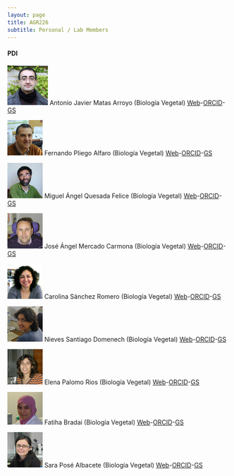 ```yaml
---
layout: page
title: AGR226
subtitle: Personal / Lab Members
---
```


#### PDI

![Antonio](/fotos/antonio.jpg) Antonio Javier Matas Arroyo (Biología Vegetal) [Web](http://goo.gl/rwRLGT)-[ORCID](http://orcid.org/0000-0003-4348-3930)-[GS](https://scholar.google.es/citations?user=oGQLLGoAAAAJ)

![Fernando](/fotos/fernando.jpg) Fernando Pliego Alfaro (Biología Vegetal) [Web]()-[ORCID]()-[GS]()

![Miguel Ángel](/fotos/MigueA.JPG) Miguel Ángel Quesada Felice (Biología Vegetal) [Web]()-[ORCID]()-[GS]()

![José Ángel](/fotos/jose-angel.jpg) José Ángel Mercado Carmona (Biología Vegetal) [Web]()-[ORCID]()-[GS]()

![Carolina](/fotos/Carolina.JPG) Carolina Sánchez Romero (Biología Vegetal) [Web]()-[ORCID]()-[GS]()

![Nieves](/fotos/nievess.JPG) Nieves Santiago Domenech (Biología Vegetal) [Web]()-[ORCID]()-[GS]()

![Elena](/fotos/elena.jpg) Elena Palomo Rios (Biología Vegetal) [Web]()-[ORCID]()-[GS]()

![Fatiha](/fotos/fatiha.jpg) Fatiha Bradai (Biología Vegetal) [Web]()-[ORCID]()-[GS]()

![Sara](/fotos/sarita.JPG) Sara Posé Albacete (Biología Vegetal) [Web]()-[ORCID]()-[GS]()

